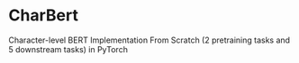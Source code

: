 # CharBert
Character-level BERT Implementation From Scratch (2 pretraining tasks and 5 downstream tasks) in PyTorch
